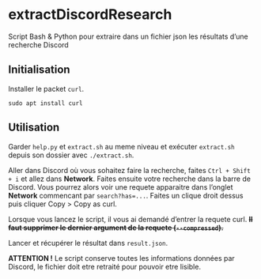 # extractDiscordResearch

Script Bash & Python pour extraire dans un fichier json les résultats d’une recherche Discord

## Initialisation

Installer le packet `curl`.

    sudo apt install curl 


## Utilisation

Garder `help.py` et `extract.sh` au meme niveau et exécuter `extract.sh` depuis son dossier avec `./extract.sh`.

Aller dans Discord où vous sohaitez faire la recherche, faites `Ctrl + Shift + i` et allez dans **Network**. Faites ensuite votre recherche dans la barre de Discord. Vous pourrez alors voir une requete apparaitre dans l’onglet **Network** commencant par `search?has=...`. Faites un clique droit dessus puis cliquer Copy > Copy as curl. 

Lorsque vous lancez le script, il vous ai demandé d’entrer la requete curl. ~~**Il faut supprimer le dernier argument de la requete (`--compressed`).**~~

Lancer et récupérer le résultat dans `result.json`.

**ATTENTION !** Le script conserve toutes les informations données par Discord, le fichier doit etre retraité pour pouvoir etre lisible.
